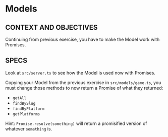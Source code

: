 # Models

## CONTEXT AND OBJECTIVES

Continuing from previous exercise, you have to make the Model work with Promises.

## SPECS

Look at `src/server.ts` to see how the Model is used now with Promises.

Copying your Model from the previous exercise in `src/models/game.ts`, you must change those methods to now return a Promise of what they returned:

- `getAll`
- `findBySlug`
- `findByPlatform`
- `getPlatforms`

Hint: `Promise.resolve(something)` will return a promisified version of whatever `something` is.
